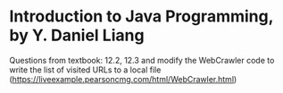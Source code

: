 # Introduction to Java Programming, by Y. Daniel Liang 

Questions from textbook: 12.2, 12.3 and modify the WebCrawler code to write the list of visited URLs to a local file (https://liveexample.pearsoncmg.com/html/WebCrawler.html)